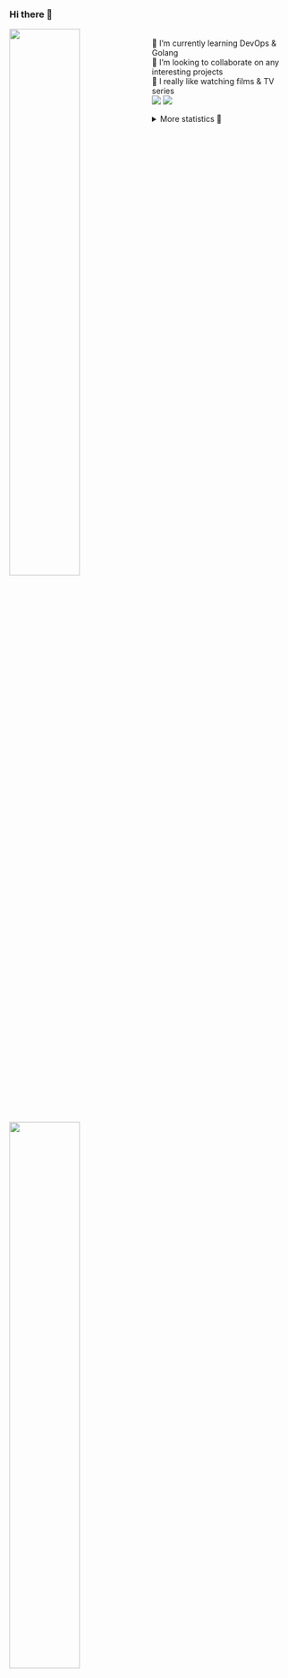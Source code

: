 ### Hi there 👋


[<img align="left" width="50%" src="https://github-readme-stats.vercel.app/api?username=rufusnufus&hide=issues&show_icons=true&count_private=true&theme=transparent&title_color=FF6F40&text_color=FBF9F8&icon_color=F48242&hide_border=true&hide_title=true#gh-dark-mode-only">](https://metrics.lecoq.io/rufusnufus#gh-dark-mode-only)
[<img align="left" width="50%" src="https://github-readme-stats.vercel.app/api?username=rufusnufus&hide=issues&show_icons=true&count_private=true&theme=transparent&title_color=FF6533&text_color=4D4644&icon_color=FF8038&hide_border=true&hide_title=true#gh-light-mode-only">](https://metrics.lecoq.io/rufusnufus#gh-light-mode-only)

<p>
  <br>
  🌱 I’m currently learning DevOps & Golang</br>
  👯 I’m looking to collaborate on any interesting projects</br>
  🎥 I really like watching films & TV series</br>
  <a href="https://linkedin.com/in/rufusnufus"><img src="https://img.shields.io/badge/linkedin-0077B5.svg?style=for-the-badge&logo=linkedin&logoColor=white"/></a>
  <a href="https://t.me/rufusnufus"><img src="https://img.shields.io/badge/-telegram-black?style=for-the-badge&color=blue&logo=telegram"/></a>
</p>

<p text-align="left">
<details>
  <summary>More statistics 👀</summary><br/>

<!--START_SECTION:waka-->
![Code Time](http://img.shields.io/badge/Code%20Time-281%20hrs%2020%20mins-blue)

![Profile Views](http://img.shields.io/badge/Profile%20Views-0-blue)

**I'm an Early 🐤** 

```text
🌞 Morning                4265 commits        ██████░░░░░░░░░░░░░░░░░░░   22.41 % 
🌆 Daytime                10612 commits       ██████████████░░░░░░░░░░░   55.77 % 
🌃 Evening                3555 commits        █████░░░░░░░░░░░░░░░░░░░░   18.68 % 
🌙 Night                  597 commits         █░░░░░░░░░░░░░░░░░░░░░░░░   03.14 % 
```
📅 **I'm Most Productive on Wednesday** 

```text
Monday                   3779 commits        █████░░░░░░░░░░░░░░░░░░░░   19.86 % 
Tuesday                  3585 commits        █████░░░░░░░░░░░░░░░░░░░░   18.84 % 
Wednesday                3811 commits        █████░░░░░░░░░░░░░░░░░░░░   20.03 % 
Thursday                 3121 commits        ████░░░░░░░░░░░░░░░░░░░░░   16.40 % 
Friday                   3357 commits        ████░░░░░░░░░░░░░░░░░░░░░   17.64 % 
Saturday                 529 commits         █░░░░░░░░░░░░░░░░░░░░░░░░   02.78 % 
Sunday                   847 commits         █░░░░░░░░░░░░░░░░░░░░░░░░   04.45 % 
```


📊 **This Week I Spent My Time On** 

```text
💬 Programming Languages: 
YAML                     1 hr 54 mins        █████████░░░░░░░░░░░░░░░░   34.54 % 
HCL                      1 hr 34 mins        ███████░░░░░░░░░░░░░░░░░░   28.57 % 
Terraform                1 hr 1 min          █████░░░░░░░░░░░░░░░░░░░░   18.69 % 
Other                    30 mins             ██░░░░░░░░░░░░░░░░░░░░░░░   09.11 % 
Markdown                 15 mins             █░░░░░░░░░░░░░░░░░░░░░░░░   04.55 % 

🔥 Editors: 
VS Code                  5 hrs 8 mins        ███████████████████████░░   92.99 % 
iTerm2                   23 mins             ██░░░░░░░░░░░░░░░░░░░░░░░   07.01 % 
```

**I Mostly Code in Java** 

```text
Python                   21 repos            ███░░░░░░░░░░░░░░░░░░░░░░   12.21 % 
Smarty                   17 repos            ██░░░░░░░░░░░░░░░░░░░░░░░   09.88 % 
HCL                      6 repos             █░░░░░░░░░░░░░░░░░░░░░░░░   03.49 % 
HTML                     5 repos             █░░░░░░░░░░░░░░░░░░░░░░░░   02.91 % 
Mustache                 4 repos             █░░░░░░░░░░░░░░░░░░░░░░░░   02.33 % 
```




 Last Updated on 13/05/2023 00:59:29 UTC
<!--END_SECTION:waka-->

</details>
</p>
